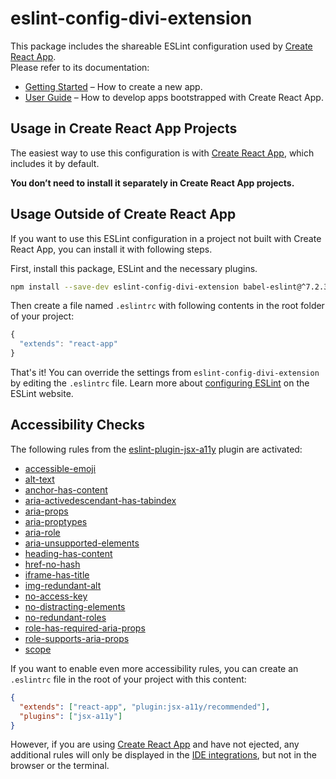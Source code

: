 # eslint-config-divi-extension

This package includes the shareable ESLint configuration used by [Create React App](https://github.com/elegantthemes/create-divi-extension).<br>
Please refer to its documentation:

* [Getting Started](https://github.com/elegantthemes/create-divi-extension/blob/master/README.md#getting-started) – How to create a new app.
* [User Guide](https://github.com/elegantthemes/create-divi-extension/blob/master/packages/divi-scripts/template/README.md) – How to develop apps bootstrapped with Create React App.

## Usage in Create React App Projects

The easiest way to use this configuration is with [Create React App](https://github.com/elegantthemes/create-divi-extension), which includes it by default.

**You don’t need to install it separately in Create React App projects.**

## Usage Outside of Create React App

If you want to use this ESLint configuration in a project not built with Create React App, you can install it with following steps.

First, install this package, ESLint and the necessary plugins.

  ```sh
  npm install --save-dev eslint-config-divi-extension babel-eslint@^7.2.3 eslint@^4.1.1 eslint-plugin-flowtype@^2.34.1 eslint-plugin-import@^2.6.0 eslint-plugin-jsx-a11y@^5.1.1 eslint-plugin-react@^7.1.0
  ```

Then create a file named `.eslintrc` with following contents in the root folder of your project:

  ```js
  {
    "extends": "react-app"
  }
  ```

  That's it! You can override the settings from `eslint-config-divi-extension` by editing the `.eslintrc` file. Learn more about [configuring ESLint](http://eslint.org/docs/user-guide/configuring) on the ESLint website.

## Accessibility Checks

The following rules from the [eslint-plugin-jsx-a11y](https://github.com/evcohen/eslint-plugin-jsx-a11y) plugin are activated:

- [accessible-emoji](https://github.com/evcohen/eslint-plugin-jsx-a11y/blob/master/docs/rules/accessible-emoji.md)
- [alt-text](https://github.com/evcohen/eslint-plugin-jsx-a11y/blob/master/docs/rules/alt-text.md)
- [anchor-has-content](https://github.com/evcohen/eslint-plugin-jsx-a11y/blob/master/docs/rules/anchor-has-content.md)
- [aria-activedescendant-has-tabindex](https://github.com/evcohen/eslint-plugin-jsx-a11y/blob/master/docs/rules/aria-activedescendant-has-tabindex.md)
- [aria-props](https://github.com/evcohen/eslint-plugin-jsx-a11y/blob/master/docs/rules/aria-props.md)
- [aria-proptypes](https://github.com/evcohen/eslint-plugin-jsx-a11y/blob/master/docs/rules/aria-proptypes.md)
- [aria-role](https://github.com/evcohen/eslint-plugin-jsx-a11y/blob/master/docs/rules/aria-role.md)
- [aria-unsupported-elements](https://github.com/evcohen/eslint-plugin-jsx-a11y/blob/master/docs/rules/aria-unsupported-elements.md)
- [heading-has-content](https://github.com/evcohen/eslint-plugin-jsx-a11y/blob/master/docs/rules/heading-has-content.md)
- [href-no-hash](https://github.com/evcohen/eslint-plugin-jsx-a11y/blob/v5.1.1/docs/rules/href-no-hash.md)
- [iframe-has-title](https://github.com/evcohen/eslint-plugin-jsx-a11y/blob/master/docs/rules/iframe-has-title.md)
- [img-redundant-alt](https://github.com/evcohen/eslint-plugin-jsx-a11y/blob/master/docs/rules/img-redundant-alt.md)
- [no-access-key](https://github.com/evcohen/eslint-plugin-jsx-a11y/blob/master/docs/rules/no-access-key.md)
- [no-distracting-elements](https://github.com/evcohen/eslint-plugin-jsx-a11y/blob/master/docs/rules/no-distracting-elements.md)
- [no-redundant-roles](https://github.com/evcohen/eslint-plugin-jsx-a11y/blob/master/docs/rules/no-redundant-roles.md)
- [role-has-required-aria-props](https://github.com/evcohen/eslint-plugin-jsx-a11y/blob/master/docs/rules/role-has-required-aria-props.md)
- [role-supports-aria-props](https://github.com/evcohen/eslint-plugin-jsx-a11y/blob/master/docs/rules/role-supports-aria-props.md)
- [scope](https://github.com/evcohen/eslint-plugin-jsx-a11y/blob/master/docs/rules/scope.md)

If you want to enable even more accessibility rules, you can create an `.eslintrc` file in the root of your project with this content:

  ```json
  {
    "extends": ["react-app", "plugin:jsx-a11y/recommended"],
    "plugins": ["jsx-a11y"]
  }
  ```

However, if you are using [Create React App](https://github.com/elegantthemes/create-divi-extension) and have not ejected, any additional rules will only be displayed in the [IDE integrations](https://github.com/elegantthemes/create-divi-extension/blob/master/packages/divi-scripts/template/README.md#displaying-lint-output-in-the-editor), but not in the browser or the terminal.
